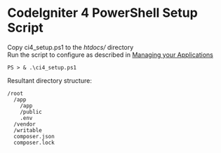 # CodeIgniter 4 PowerShell Setup Script
Copy ci4_setup.ps1 to the *htdocs/* directory  
Run the script to configure as described in [Managing your Applications](https://codeigniter.com/user_guide/general/managing_apps.html)
```
PS > & .\ci4_setup.ps1
```
Resultant directory structure:
```
/root
  /app
    /app
    /public
    .env
  /vendor
  /writable
  composer.json
  composer.lock
```
